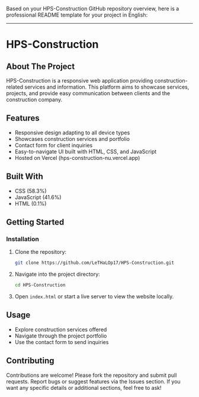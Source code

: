 Based on your HPS-Construction GitHub repository overview, here is a professional README template for your project in English:

***

# HPS-Construction

## About The Project
HPS-Construction is a responsive web application providing construction-related services and information. This platform aims to showcase services, projects, and provide easy communication between clients and the construction company.

## Features
- Responsive design adapting to all device types
- Showcases construction services and portfolio
- Contact form for client inquiries
- Easy-to-navigate UI built with HTML, CSS, and JavaScript
- Hosted on Vercel (hps-construction-nu.vercel.app)

## Built With
- CSS (58.3%)
- JavaScript (41.6%)
- HTML (0.1%)

## Getting Started

### Installation
1. Clone the repository:
   ```bash
   git clone https://github.com/LeTHaLOp17/HPS-Construction.git
   ```
2. Navigate into the project directory:
   ```bash
   cd HPS-Construction
   ```
3. Open `index.html` or start a live server to view the website locally.

## Usage
- Explore construction services offered
- Navigate through the project portfolio
- Use the contact form to send inquiries

## Contributing
Contributions are welcome! Please fork the repository and submit pull requests. Report bugs or suggest features via the Issues section.
If you want any specific details or additional sections, feel free to ask!
